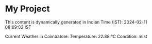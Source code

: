 # My Project

This content is dynamically generated in Indian Time (IST): 2024-02-11 08:09:02 IST


Current Weather in Coimbatore:
Temperature: 22.88 °C
Condition: mist
